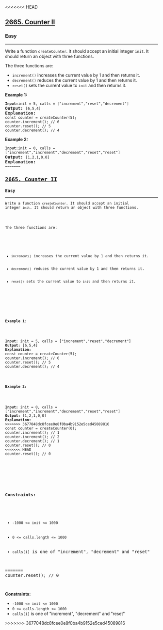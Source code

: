 <<<<<<< HEAD
<h2><a href="#">2665. Counter II</a></h2><h3>Easy</h3><hr><div><p>Write a function <code>createCounter</code>. It should accept an initial integer <code>init</code>. It should return an object with three functions.

The three functions are:

* <code>increment()</code> increases the current value by 1 and then returns it.
* <code>decrement()</code> reduces the current value by 1 and then returns it.
* <code>reset()</code> sets the current value to <code>init</code> and then returns it.</p>


<p><strong class="example">Example 1:</strong></p>
<pre><strong><code>Input:</code></strong><code>init = 5, calls = ["increment","reset","decrement"]</code>
<strong>Output:</strong> <code>[6,5,4]</code>
<strong>Explanation:</strong><code>
const counter = createCounter(5);
counter.increment(); // 6
counter.reset(); // 5
counter.decrement(); // 4</code>
</pre>

<p><strong class="example">Example 2:</strong></p>
<pre><strong><code>Input:</code></strong><code>init = 0, calls = ["increment","increment","decrement","reset","reset"]</code>
<strong>Output:</strong> <code>[1,2,1,0,0]</code>
<strong>Explanation:</strong><code>
=======
<h2><a href="https://leetcode.com/problems/counter-ii/">2665. Counter II</a></h2><h3>Easy</h3><hr><div><p>Write a function&nbsp;<code>createCounter</code>. It should accept an initial integer&nbsp;<code>init</code>. It should return an object with three functions.</p>

<p>The three functions are:</p>

<ul>
	<li><code>increment()</code>&nbsp;increases&nbsp;the current value by 1 and then returns it.</li>
	<li><code>decrement()</code>&nbsp;reduces the current value by 1 and then returns it.</li>
	<li><code>reset()</code>&nbsp;sets the current value to&nbsp;<code>init</code>&nbsp;and then returns it.</li>
</ul>

<p>&nbsp;</p>
<p><strong class="example">Example 1:</strong></p>

<pre><strong>Input:</strong> init = 5, calls = ["increment","reset","decrement"]
<strong>Output:</strong> [6,5,4]
<strong>Explanation:</strong>
const counter = createCounter(5);
counter.increment(); // 6
counter.reset(); // 5
counter.decrement(); // 4
</pre>

<p><strong class="example">Example 2:</strong></p>

<pre><strong>Input:</strong> init = 0, calls = ["increment","increment","decrement","reset","reset"]
<strong>Output:</strong> [1,2,1,0,0]
<strong>Explanation:</strong>
>>>>>>> 3677048dc8fcee0e8f0ba4b9152e5ced45089816
const counter = createCounter(0);
counter.increment(); // 1
counter.increment(); // 2
counter.decrement(); // 1
counter.reset(); // 0
<<<<<<< HEAD
counter.reset(); // 0</code>
</pre>


<p>&nbsp;</p>
<p><strong>Constraints:</strong></p>
<ul>
	<li><code>-1000 <= init <= 1000</code></li>
	<li><code>0 <= calls.length <= 1000</code></li>
	<li><code>calls[i]</code> is one of "increment", "decrement" and "reset"
</li>
</ul>
=======
counter.reset(); // 0
</pre>

<p>&nbsp;</p>
<p><strong>Constraints:</strong></p>

<ul>
	<li><code>-1000 &lt;= init &lt;= 1000</code></li>
	<li><code>0 &lt;= calls.length &lt;= 1000</code></li>
	<li><code>calls[i]</code> is one of "increment", "decrement" and&nbsp;"reset"</li>
</ul>
</div>
>>>>>>> 3677048dc8fcee0e8f0ba4b9152e5ced45089816
